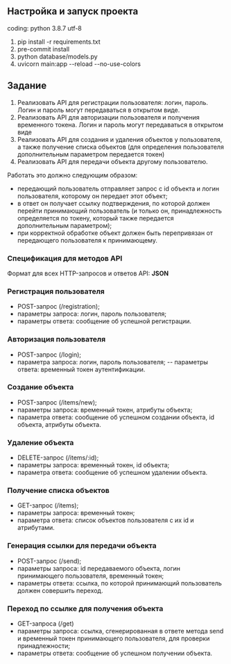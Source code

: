 ## Настройка и запуск проекта
coding: python 3.8.7 utf-8  
1. pip install -r requirements.txt
2. pre-commit install
3. python database/models.py
4. uvicorn main:app --reload --no-use-colors


## Задание
1. Реализовать API для регистрации пользователя: логин, пароль.  Логин и 
пароль могут передаваться в открытом виде.
2. Реализовать API для авторизации пользователя и получения 
временного токена.  Логин и пароль могут передаваться в открытом 
виде
3. Реализовать API для создания и удаления объектов у пользователя, а 
также получение списка объектов (для определения пользователя дополнительным параметром передается токен)
4. Реализовать API для передачи объекта другому пользователю.


Работать это должно следующим образом:  
- передающий пользователь отправляет запрос с id объекта и 
логин пользователя, которому он передает этот объект;  
- в ответ он получает ссылку подтверждения, по которой должен 
перейти принимающий пользователь (и только он, 
принадлежность определяется по токену, который также 
передается дополнительным параметром);
- при корректной обработке объект должен быть перепривязан от 
передающего пользователя к принимающему.


### Спецификация для методов API
Формат для всех HTTP-запросов и ответов API: **JSON**


### Регистрация пользователя 
- POST-запрос (/registration);
- параметры запроса: логин, пароль пользователя;
- параметры ответа: сообщение об успешной регистрации.


### Авторизация пользователя 
- POST-запрос (/login);
- параметра запроса: логин, пароль пользователя;
-- параметры ответа: временный токен аутентификации.
  

### Создание объекта
- POST-запрос (/items/new);
- параметры запроса: временный токен, атрибуты объекта;
- параметра ответа: сообщение об успешном создании объекта, id
объекта, атрибуты объекта.


### Удаление объекта
- DELETE-запрос (/items/:id);
- параметры запроса: временный токен, id объекта;
- параметра ответа: сообщение об успешном удалении объекта.


### Получение списка объектов
- GET-запрос (/items);
- параметры запроса: временный токен;
- параметра ответа: список объектов пользователя с их id и атрибутами.


### Генерация ссылки для передачи объекта
- POST-запрос (/send);
- параметры запроса: id передаваемого объекта, логин принимающего 
пользователя, временный токен;
- параметры ответа: ссылка, по которой принимающий пользователь 
должен совершить переход.


### Переход по ссылке для получения объекта
- GET-запроса (/get)
- параметры запроса: ссылка, сгенерированная в ответе метода send и 
временный токен принимающего пользователя, для проверки 
принадлежности;
- параметры ответа: сообщение об успешном получении объекта.
